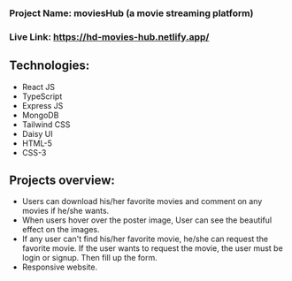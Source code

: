 ### Project Name: moviesHub (a movie streaming platform)
### Live Link: https://hd-movies-hub.netlify.app/

## Technologies:
- React JS
- TypeScript
- Express JS
- MongoDB
- Tailwind CSS
- Daisy UI
- HTML-5
- CSS-3
## Projects overview:
- Users can download his/her favorite movies and comment on any movies if he/she wants.
- When users hover over the poster image, User can see the beautiful effect on the images.
- If any user can't find his/her favorite movie, he/she can request the favorite movie. If the
user wants to request the movie, the user must be login or signup. Then fill up the form.
- Responsive website.
